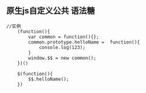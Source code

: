 原生js自定义公共 语法糖
--

	//实例
		(function(){
		    var common = function(){};
		    common.prototype.helloName =  function(){
		        console.log(123);
		    }
		    window.$$ = new common();
		})()
		
		$(function(){
		    $$.helloName();
		})